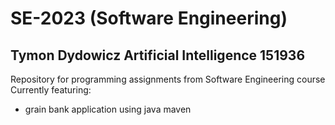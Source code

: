 # **SE-2023** (Software Engineering)
## **Tymon Dydowicz Artificial Intelligence 151936**
Repository for programming assignments from Software Engineering course\
Currently featuring:
*  grain bank application using java maven
